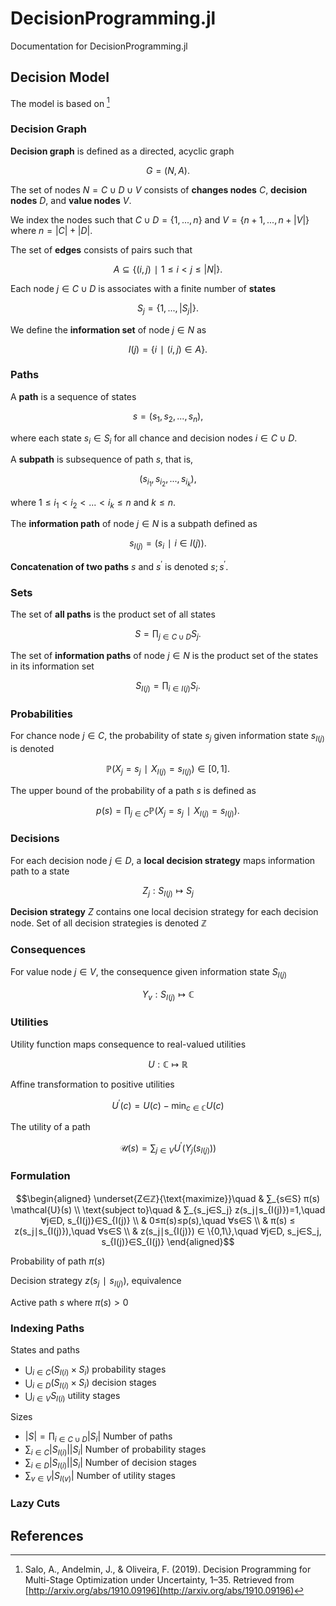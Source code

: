 # DecisionProgramming.jl
Documentation for DecisionProgramming.jl

## Decision Model
The model is based on [^1]

### Decision Graph
**Decision graph** is defined as a directed, acyclic graph

$$G=(N,A).$$

The set of nodes $N=C∪D∪V$ consists of **changes nodes** $C,$ **decision nodes** $D,$ and **value nodes** $V$.

We index the nodes such that $C∪D=\{1,...,n\}$ and $V=\{n+1,...,n+|V|\}$ where $n=|C|+|D|.$

The set of **edges** consists of pairs such that

$$A⊆\{(i,j)∣1≤i<j≤|N|\}.$$

Each node $j∈C∪D$ is associates with a finite number of **states**

$$S_j=\{1,...,|S_j|\}.$$

We define the **information set** of node $j∈N$ as

$$I(j)=\{i∣(i,j)∈A\}.$$

### Paths
A **path** is a sequence of states

$$s=(s_1, s_2, ...,s_n),$$

where each state $s_i∈S_i$ for all chance and decision nodes $i∈C∪D.$

A **subpath** is subsequence of path $s,$ that is,

$$(s_{i_1}, s_{i_2}, ..., s_{i_{k}}),$$

where $1≤i_1<i_2<...<i_k≤n$ and $k≤n.$

The **information path** of node $j∈N$ is a subpath defined as

$$s_{I(j)}=(s_i ∣ i∈I(j)).$$

**Concatenation of two paths** $s$ and $s^′$ is denoted $s;s^′.$

### Sets
The set of **all paths** is the product set of all states

$$S=∏_{j∈C∪D} S_j.$$

The set of **information paths** of node $j∈N$ is the product set of the states in its information set

$$S_{I(j)}=∏_{i∈I(j)} S_i.$$

### Probabilities
For chance node $j∈C$, the probability of state $s_j$ given information state $s_{I(j)}$ is denoted

$$ℙ(X_j=s_j∣X_{I(j)}=s_{I(j)})∈[0, 1].$$

The upper bound of the probability of a path $s$ is defined as

$$p(s) = ∏_{j∈C} ℙ(X_j=s_j∣X_{I(j)}=s_{I(j)}).$$

### Decisions
For each decision node $j∈D,$ a **local decision strategy** maps information path to a state

$$Z_j:S_{I(j)}↦S_j$$

**Decision strategy** $Z$ contains one local decision strategy for each decision node. Set of all decision strategies is denoted $ℤ$

### Consequences
For value node $j∈V$, the consequence given information state $S_{I(j)}$

$$Y_v:S_{I(j)}↦ℂ$$

### Utilities
Utility function maps consequence to real-valued utilities

$$U:ℂ↦ℝ$$

Affine transformation to positive utilities

$$U^′(c) = U(c) - \min_{c∈ℂ}U(c)$$

The utility of a path

$$\mathcal{U}(s) = ∑_{j∈V} U^′(Y_j(s_{I(j)}))$$

### Formulation

$$\begin{aligned}
\underset{Z∈ℤ}{\text{maximize}}\quad
& ∑_{s∈S} π(s) \mathcal{U}(s) \\
\text{subject to}\quad
& ∑_{s_j∈S_j} z(s_j∣s_{I(j)})=1,\quad ∀j∈D, s_{I(j)}∈S_{I(j)} \\
& 0≤π(s)≤p(s),\quad ∀s∈S \\
& π(s) ≤ z(s_j∣s_{I(j)}),\quad ∀s∈S \\
& z(s_j∣s_{I(j)}) ∈ \{0,1\},\quad ∀j∈D, s_j∈S_j, s_{I(j)}∈S_{I(j)}
\end{aligned}$$

Probability of path $π(s)$

Decision strategy $z(s_j∣s_{I(j)})$, equivalence

Active path $s$ where $π(s)>0$

### Indexing Paths
States and paths

*  $⋃_{i∈C} (S_{I(i)}×S_i)$ probability stages
*  $⋃_{i∈D} (S_{I(i)}×S_i)$ decision stages
*  $⋃_{i∈V} S_{I(i)}$ utility stages

Sizes

*  $|S|=∏_{i∈C∪D} |S_i|$ Number of paths
*  $∑_{i∈C}|S_{I(i)}| |S_i|$ Number of probability stages
*  $∑_{i∈D}|S_{I(i)}| |S_i|$ Number of decision stages
*  $∑_{v∈V}|S_{I(v)}|$ Number of utility stages

### Lazy Cuts


## References
[^1]: Salo, A., Andelmin, J., & Oliveira, F. (2019). Decision Programming for Multi-Stage Optimization under Uncertainty, 1–35. Retrieved from [http://arxiv.org/abs/1910.09196](http://arxiv.org/abs/1910.09196)
